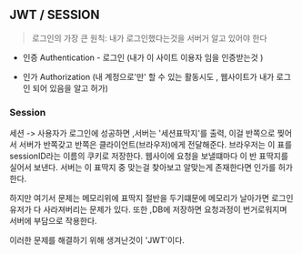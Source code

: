 ## JWT / SESSION

> 로그인의 가장 큰 원칙: 내가 로그인했다는것을 서버거 알고 있어야 한다

- 인증 Authentication - 로그인
(내가 이 사이트 이용자 임을 인증받는것 ) 

- 인가 Authorization
(내 계정으로'만' 할 수 있는 활동시도 , 웹사이트가 내가 로그인 되어 있음을 알고 허가)

### Session
세션 -> 사용자가 로그인에 성공하면 ,서버는 '세션표딱지'를 출력, 이걸 반쪽으로 찢어서 서버가 반쪽갖고 반쪽은 클라이언트(브라우저)에게 전달해준다.
브라우저는 이 표를 sessionID라는 이름의 쿠키로 저장한다.
웹사이에 요청을 보낼떄마다 이 반 표딱지를 실어서 보낸다. 서버는 이 표딱지 중 맞는걸 찾아보고 알맞는게 존재한다면 인가를 허가한다.

하지만 여기서 문제는 메모리위에 표딱지 절반을 두기떄문에 메모리가 날아가면 로그인 유저가 다 사라져버리는 문제가 있다.
또한 ,DB에 저장하면 요청과정이 번거로워지며 서버에 부담으로 작용한다.

이러한 문제를 해결하기 위해 생겨난것이 'JWT'이다.
